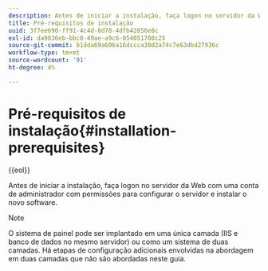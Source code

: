 ```yaml
---
description: Antes de iniciar a instalação, faça logon no servidor da Web com uma conta de administrador com permissões para configurar o servidor e instalar o novo software.
title: Pré-requisitos de instalação
uuid: 3f7ee690-ff91-4c4d-8d78-4dfb42856e8c
exl-id: da9836eb-bbc8-49ae-a9c6-054051708c25
source-git-commit: b1dda69a606a16dccca30d2a74c7e63dbd27936c
workflow-type: tm+mt
source-wordcount: '91'
ht-degree: 4%

---
```


# Pré-requisitos de instalação{#installation-prerequisites}

{{eol}}

Antes de iniciar a instalação, faça logon no servidor da Web com uma conta de administrador com permissões para configurar o servidor e instalar o novo software.

>[!NOTE]
>
>O sistema de painel pode ser implantado em uma única camada (IIS e banco de dados no mesmo servidor) ou como um sistema de duas camadas. Há etapas de configuração adicionais envolvidas na abordagem em duas camadas que não são abordadas neste guia.
